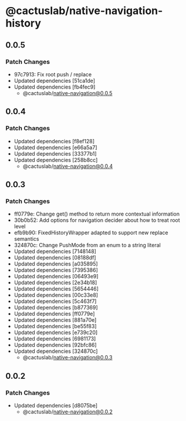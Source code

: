 # @cactuslab/native-navigation-history

## 0.0.5

### Patch Changes

- 97c7913: Fix root push / replace
- Updated dependencies [51ca1de]
- Updated dependencies [fb4fec9]
  - @cactuslab/native-navigation@0.0.5

## 0.0.4

### Patch Changes

- Updated dependencies [f8ef128]
- Updated dependencies [e66a5a7]
- Updated dependencies [33377b1]
- Updated dependencies [258b8cc]
  - @cactuslab/native-navigation@0.0.4

## 0.0.3

### Patch Changes

- ff0779e: Change get() method to return more contextual information
- 30b0b52: Add options for navigation decider about how to treat root level
- efb9b90: FixedHistoryWrapper adapted to support new replace semantics
- 324870c: Change PushMode from an enum to a string literal
- Updated dependencies [7148148]
- Updated dependencies [08188df]
- Updated dependencies [a035895]
- Updated dependencies [7395386]
- Updated dependencies [06493e9]
- Updated dependencies [2e34b18]
- Updated dependencies [5654446]
- Updated dependencies [00c33e8]
- Updated dependencies [5c463f7]
- Updated dependencies [b877369]
- Updated dependencies [ff0779e]
- Updated dependencies [881a70e]
- Updated dependencies [be55f83]
- Updated dependencies [e739c20]
- Updated dependencies [6981173]
- Updated dependencies [92bfc86]
- Updated dependencies [324870c]
  - @cactuslab/native-navigation@0.0.3

## 0.0.2

### Patch Changes

- Updated dependencies [d8075be]
  - @cactuslab/native-navigation@0.0.2
